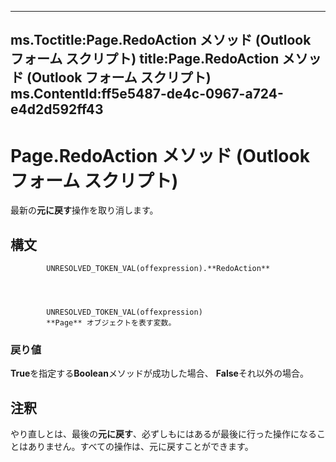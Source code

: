 

---
ms.Toctitle:Page.RedoAction メソッド (Outlook フォーム スクリプト)
title:Page.RedoAction メソッド (Outlook フォーム スクリプト)
ms.ContentId:ff5e5487-de4c-0967-a724-e4d2d592ff43
---
# Page.RedoAction メソッド (Outlook フォーム スクリプト)




最新の**元に戻す**操作を取り消します。

## 構文

            UNRESOLVED_TOKEN_VAL(offexpression).**RedoAction**




            UNRESOLVED_TOKEN_VAL(offexpression)
            **Page** オブジェクトを表す変数。

### 戻り値
**True**を指定する**Boolean**メソッドが成功した場合、 **False**それ以外の場合。





## 注釈
やり直しとは、最後の**元に戻す**、必ずしもにはあるが最後に行った操作になることはありません。すべての操作は、元に戻すことができます。




